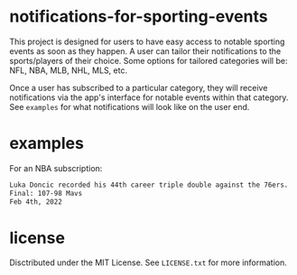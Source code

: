 # notifications-for-sporting-events
This project is designed for users to have easy access to notable sporting events as soon as they happen. A user can tailor their notifications to the sports/players of their choice. Some options for tailored categories will be: NFL, NBA, MLB, NHL, MLS, etc.

Once a user has subscribed to a particular category, they will receive notifications via the app's interface for notable events within that category. See `examples` for what notifications will look like on the user end. 

# examples
For an NBA subscription:
```bash
Luka Doncic recorded his 44th career triple double against the 76ers.
Final: 107-98 Mavs
Feb 4th, 2022
```

# license 
Disctributed under the MIT License. See `LICENSE.txt` for more information.
